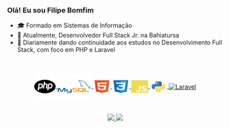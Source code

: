 ### Olá! Eu sou Filipe Bomfim 

- 🎓 Formado em Sistemas de Informação
- 👯 Atualmente, Desenvolvedor Full Stack Jr. na Bahiatursa
- 🌱 Diariamente dando continuidade aos estudos no Desenvolvimento Full Stack, com foco em PHP e Laravel

<!--
**filipebomfim/filipebomfim** is a ✨ _special_ ✨ repository because its `README.md` (this file) appears on your GitHub profile.

Here are some ideas to get you started:


-->
<br>
<div align="center">
  <a href="https://github.com/filipebomfim">
    
 <div style="display: inline_block"><br>
  <img align="center" alt="PHP" height="60" width="50" src="https://raw.githubusercontent.com/devicons/devicon/master/icons/php/php-plain.svg">
  <img align="center" alt="SQL" height="60" width="80" src="https://raw.githubusercontent.com/devicons/devicon/master/icons/mysql/mysql-original-wordmark.svg">
  <img align="center" alt="HTML" height="30" width="40" src="https://raw.githubusercontent.com/devicons/devicon/master/icons/html5/html5-original.svg">
  <img align="center" alt="CSS" height="30" width="40" src="https://raw.githubusercontent.com/devicons/devicon/master/icons/css3/css3-original.svg">
  <img align="center" alt="Js" height="30" width="40" src="https://raw.githubusercontent.com/devicons/devicon/master/icons/javascript/javascript-plain.svg">
  <img align="center" alt="Python" height="30" width="40" src="https://raw.githubusercontent.com/devicons/devicon/master/icons/python/python-original.svg">
  <img align="center" alt="Laravel" height="30" width="40" src="https://cdn.jsdelivr.net/gh/devicons/devicon/icons/laravel/laravel-plain-wordmark.svg" />
</div><br>
  
  <div style="display: inline_block"><br>
    <a href = "mailto:filipebomfim.dev@gmail.com"><img src="https://img.shields.io/badge/-Gmail-%23333?style=for-the-badge&logo=gmail&color=red&logoColor=white" target="_blank">   </a>
    <a href="https://www.linkedin.com/in/filipebomfim/" target="_blank"><img src="https://img.shields.io/badge/-LinkedIn-%230077B5?style=for-the-badge&logo=linkedin&logoColor=white" target="_blank"></a> 
  </div>
</div>

  

